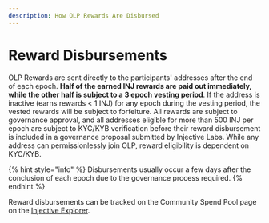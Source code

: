 ```yaml
---
description: How OLP Rewards Are Disbursed
---
```


# Reward Disbursements

OLP Rewards are sent directly to the participants' addresses after the end of each epoch. **Half of the earned INJ rewards are paid out immediately, while the other half is subject to a 3 epoch vesting period**. If the address is inactive (earns rewards < 1 INJ) for any epoch during the vesting period, the vested rewards will be subject to forfeiture. All rewards are subject to governance approval, and all addresses eligible for more than 500 INJ per epoch are subject to KYC/KYB verification before their reward disbursement is included in a governance proposal submitted by Injective Labs. While any address can permissionlessly join OLP, reward eligibility is dependent on KYC/KYB.

{% hint style="info" %}
Disbursements usually occur a few days after the conclusion of each epoch due to the governance process required.
{% endhint %}

Reward disbursements can be tracked on the Community Spend Pool page on the [Injective Explorer](https://explorer.injective.network/).
